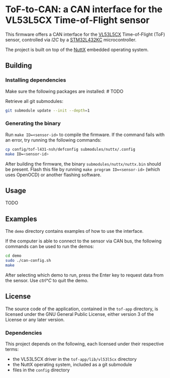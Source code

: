# ToF-to-CAN: a CAN interface for the VL53L5CX Time-of-Flight sensor
This firmware offers a CAN interface for the
[VL53L5CX](https://www.st.com/en/imaging-and-photonics-solutions/vl53l5cx.html)
Time-of-Flight (ToF) sensor, controlled via *I2C* by a
[STM32L432KC](https://www.st.com/en/microcontrollers-microprocessors/stm32l432kc.html)
microcontroller.

The project is built on top of the [NuttX](https://nuttx.apache.org/)
embedded operating system.

## Building
### Installing dependencies
Make sure the following packages are installed: # TODO

Retrieve all git submodules:

```sh
git submodule update --init --depth=1
```
### Generating the binary
Run `make ID=<sensor-id>` to compile the firmware. If the command fails
with an error, try running the following commands:

```sh
cp config/tof-l431-nsh/defconfig submodules/nuttx/.config
make ID=<sensor-id>
```

After building the firmware, the binary `submodules/nuttx/nuttx.bin`
should be present. Flash this file by running `make program
ID=<sensor-id>` (which uses OpenOCD) or another flashing software.

## Usage
TODO

## Examples
The `demo` directory contains examples of how to use the interface.

If the computer is able to connect to the sensor via CAN bus, the
following commands can be used to run the demos:

```sh
cd demo
sudo ./can-config.sh
make
```

After selecting which demo to run, press the Enter key to request data
from the sensor. Use *ctrl^C* to quit the demo.

## License
The source code of the application, contained in the `tof-app`
directory, is licensed under the GNU General Public License, either
version 3 of the License or any later version.

### Dependencies
This project depends on the following, each licensed under their
respective terms:
- the VL53L5CX driver in the `tof-app/lib/vl53l5cx` directory
- the NuttX operating system, included as a git submodule
- files in the `config` directory
